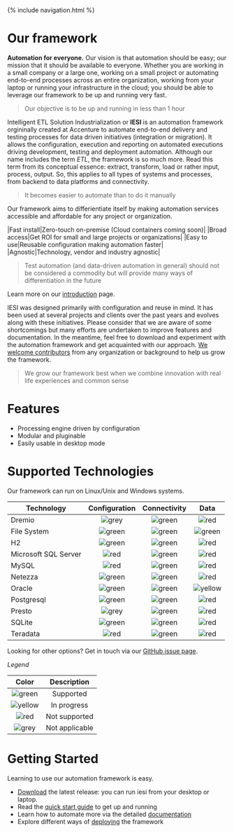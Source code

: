 {% include navigation.html %}

# Our framework

**Automation for everyone.** Our vision is that automation should be easy; our mission that it should be available to everyone. Whether you are working in a small company or a large one, working on a small project or automating end-to-end processes across an entire organization, working from your laptop or running your infrastructure in the cloud; you should be able to leverage our framework to be up and running very fast.

> Our objective is to be up and running in less than 1 hour

Intelligent ETL Solution Industrialization or **IESI** is an automation framework orgininally created at Accenture to automate end-to-end delivery and testing processes for data driven initiatives (integration or migration). It allows the configuration, execution and reporting on automated executions driving development, testing and deployment automation. Although our name includes the term *ETL*, the framework is so much more. Read this term from its conceptual essence: extract, transform, load or rather input, process, output. So, this applies to all types of systems and processes, from backend to data platforms and connectivity.

> It becomes easier to automate than to do it manually

Our framework aims to differientiate itself by making automation services accessible and affordable for any project or organization.

|Fast install|Zero-touch on-premise (Cloud containers coming soon)|
|Broad access|Get ROI for small and large projects or organizations|
|Easy to use|Reusable configuration making automation faster|
|Agnostic|Technology, vendor and industry agnostic|

> Test automation (and data-driven automation in general) should not be considered a commodity but will provide many ways of differentiation in the future

Learn more on our [introduction](/{{site.repository}}/pages/introduction.html) page.

IESI was designed primarily with configuration and reuse in mind. 
It has been used at several projects and clients over the past years and evolves along with these initiatives. 
Please consider that we are aware of some shortcomings but many efforts are undertaken to improve features and documentation. 
In the meantime, feel free to download and experiment with the automation framework and get acquainted with our approach. 
[We welcome contributors](/{{site.repository}}/pages/contribute/contribute.html) from any organization or background to help us grow the framework.

> We grow our framework best when we combine innovation with real life experiences and common sense

# Features

* Processing engine driven by configuration
* Modular and pluginable
* Easily usable in desktop mode

# Supported Technologies

Our framework can run on Linux/Unix and Windows systems.

|Technology|Configuration|Connectivity|Data|
|----------|    :---:    |   :---:    |   :---:    |
|Dremio|![grey](/{{site.repository}}/images/icons/grey-dot.png)|![green](/{{site.repository}}/images/icons/green-dot.png)|![red](/{{site.repository}}/images/icons/red-dot.png)|
|File System|![green](/{{site.repository}}/images/icons/green-dot.png)|![green](/{{site.repository}}/images/icons/green-dot.png)|![green](/{{site.repository}}/images/icons/green-dot.png)|
|H2|![green](/{{site.repository}}/images/icons/green-dot.png)|![green](/{{site.repository}}/images/icons/green-dot.png)|![red](/{{site.repository}}/images/icons/red-dot.png)|
|Microsoft SQL Server|![red](/{{site.repository}}/images/icons/red-dot.png)|![green](/{{site.repository}}/images/icons/green-dot.png)|![red](/{{site.repository}}/images/icons/red-dot.png)|
|MySQL|![red](/{{site.repository}}/images/icons/red-dot.png)|![green](/{{site.repository}}/images/icons/green-dot.png)|![red](/{{site.repository}}/images/icons/red-dot.png)|
|Netezza|![green](/{{site.repository}}/images/icons/green-dot.png)|![green](/{{site.repository}}/images/icons/green-dot.png)|![red](/{{site.repository}}/images/icons/red-dot.png)|
|Oracle|![green](/{{site.repository}}/images/icons/green-dot.png)|![green](/{{site.repository}}/images/icons/green-dot.png)|![yellow](/{{site.repository}}/images/icons/yellow-dot.png)|
|Postgresql|![green](/{{site.repository}}/images/icons/green-dot.png)|![green](/{{site.repository}}/images/icons/green-dot.png)|![red](/{{site.repository}}/images/icons/red-dot.png)|
|Presto|![grey](/{{site.repository}}/images/icons/grey-dot.png)|![green](/{{site.repository}}/images/icons/green-dot.png)|![red](/{{site.repository}}/images/icons/red-dot.png)|
|SQLite|![green](/{{site.repository}}/images/icons/green-dot.png)|![green](/{{site.repository}}/images/icons/green-dot.png)|![red](/{{site.repository}}/images/icons/red-dot.png)|
|Teradata|![red](/{{site.repository}}/images/icons/red-dot.png)|![green](/{{site.repository}}/images/icons/green-dot.png)|![red](/{{site.repository}}/images/icons/red-dot.png)|

Looking for other options? Get in touch via our [GitHub issue page](https://github.com/metadew/iesi/issues).

*Legend*

|Color|Description|
|:---:|:---:|
|![green](/{{site.repository}}/images/icons/green-dot.png)|Supported|
|![yellow](/{{site.repository}}/images/icons/yellow-dot.png)|In progress|
|![red](/{{site.repository}}/images/icons/red-dot.png)|Not supported|
|![grey](/{{site.repository}}/images/icons/grey-dot.png)|Not applicable|

# Getting Started

Learning to use our automation framework is easy.
* [Download](/{{site.repository}}/pages/download.html) the latest release: you can run iesi from your desktop or laptop.
* Read the [quick start guide](/{{site.repository}}/pages/quickstart.html) to get up and running
* Learn how to automate more via the detailed [documentation](/{{site.repository}}/pages/documentation.html)
* Explore different ways of [deploying](/{{site.repository}}/pages/deploy/deploy.html) the framework
